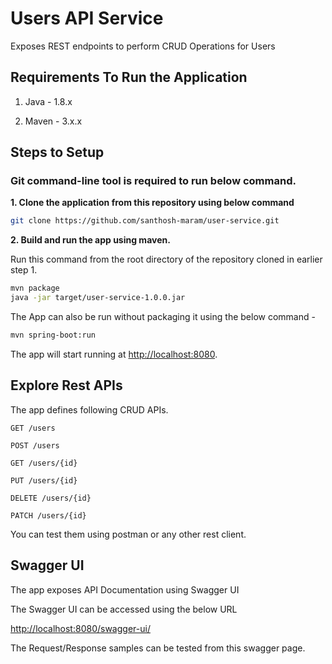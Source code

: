 # Users API Service

Exposes REST endpoints to perform CRUD Operations for Users

## Requirements To Run the Application

1. Java - 1.8.x

2. Maven - 3.x.x


## Steps to Setup

### Git command-line tool is required to run below command.

**1. Clone the application from this repository using below command**

```bash
git clone https://github.com/santhosh-maram/user-service.git
```

**2. Build and run the app using maven.**

Run this command from the root directory of the repository cloned in earlier step 1.

```bash
mvn package
java -jar target/user-service-1.0.0.jar
```

The App can also be run without packaging it using the below command -

```bash
mvn spring-boot:run
```

The app will start running at <http://localhost:8080>.

## Explore Rest APIs

The app defines following CRUD APIs.

    GET /users
    
    POST /users
    
    GET /users/{id}
    
    PUT /users/{id}
    
    DELETE /users/{id}
    
    PATCH /users/{id}

You can test them using postman or any other rest client.

## Swagger UI

The app exposes API Documentation using Swagger UI

The Swagger UI can be accessed using the below URL 

<http://localhost:8080/swagger-ui/>

The Request/Response samples can be tested from this swagger page.